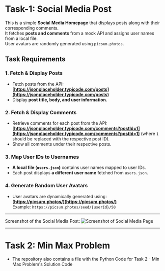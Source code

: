 # Task-1: Social Media Post

This is a simple **Social Media Homepage** that displays posts along with their corresponding comments.  
It fetches **posts and comments** from a mock API and assigns user names from a local file.  
User avatars are randomly generated using `picsum.photos`.

## Task Requirements

### 1️. Fetch & Display Posts
- Fetch posts from the API:  
  **[https://jsonplaceholder.typicode.com/posts](https://jsonplaceholder.typicode.com/posts)**
- Display **post title, body, and user information**.

### 2️. Fetch & Display Comments
- Retrieve comments for each post from the API:  
  **[https://jsonplaceholder.typicode.com/comments?postId=1](https://jsonplaceholder.typicode.com/comments?postId=1)**
  (where `1` should be replaced with the respective post ID).
- Show all comments under their respective posts.

### 3️. Map User IDs to Usernames
- **A local file (`users.json`)** contains user names mapped to user IDs.
- Each post displays **a different user name** fetched from `users.json`.

### 4. Generate Random User Avatars
- User avatars are dynamically generated using:  
  **[https://picsum.photos/](https://picsum.photos/)**  
  Example: `https://picsum.photos/seed/{userId}/50`


---


Screenshot of the Social Media Post:
![Screenshot of Social Media Page](https://github.com/user-attachments/assets/0a49f27b-3273-4f2c-8cf2-9489c398439a)


---

# Task 2: Min Max Problem
 - The repository also contains a file with the Python Code for Task 2 - Min Max Problem's Solution Code


